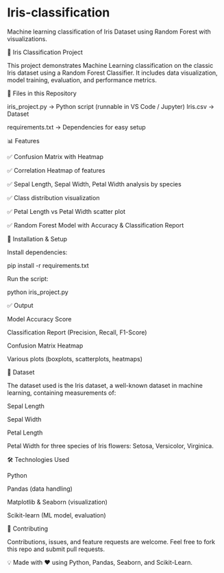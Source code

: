# Iris-classification
Machine learning classification of Iris Dataset using Random Forest with visualizations.

🌸 Iris Classification Project

This project demonstrates Machine Learning classification on the classic Iris dataset using a Random Forest Classifier.
It includes data visualization, model training, evaluation, and performance metrics.

📂 Files in this Repository

iris_project.py → Python script (runnable in VS Code / Jupyter)
Iris.csv → Dataset

requirements.txt → Dependencies for easy setup

📊 Features

✅ Confusion Matrix with Heatmap

✅ Correlation Heatmap of features

✅ Sepal Length, Sepal Width, Petal Width analysis by species

✅ Class distribution visualization

✅ Petal Length vs Petal Width scatter plot

✅ Random Forest Model with Accuracy & Classification Report

🚀 Installation & Setup


Install dependencies:

pip install -r requirements.txt


Run the script:

python iris_project.py

✅ Output

Model Accuracy Score

Classification Report (Precision, Recall, F1-Score)

Confusion Matrix Heatmap

Various plots (boxplots, scatterplots, heatmaps)

📖 Dataset

The dataset used is the Iris dataset, a well-known dataset in machine learning, containing measurements of:

Sepal Length

Sepal Width

Petal Length

Petal Width
for three species of Iris flowers: Setosa, Versicolor, Virginica.

🛠️ Technologies Used

Python

Pandas (data handling)

Matplotlib & Seaborn (visualization)

Scikit-learn (ML model, evaluation)

🤝 Contributing

Contributions, issues, and feature requests are welcome.
Feel free to fork this repo and submit pull requests.


💡 Made with ❤️ using Python, Pandas, Seaborn, and Scikit-Learn.




